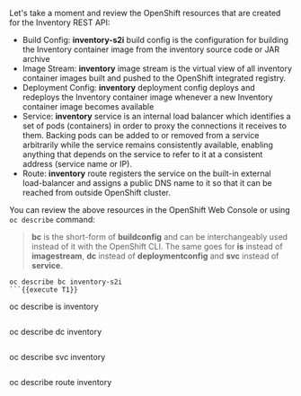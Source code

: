 Let's take a moment and review the OpenShift resources that are created for the Inventory REST API:

* Build Config: **inventory-s2i** build config is the configuration for building the Inventory 
container image from the inventory source code or JAR archive
* Image Stream: **inventory** image stream is the virtual view of all inventory container 
images built and pushed to the OpenShift integrated registry.
* Deployment Config: **inventory** deployment config deploys and redeploys the Inventory container 
image whenever a new Inventory container image becomes available
* Service: **inventory** service is an internal load balancer which identifies a set of 
pods (containers) in order to proxy the connections it receives to them. Backing pods can be 
added to or removed from a service arbitrarily while the service remains consistently available, 
enabling anything that depends on the service to refer to it at a consistent address (service name 
or IP).
* Route: **inventory** route registers the service on the built-in external load-balancer 
and assigns a public DNS name to it so that it can be reached from outside OpenShift cluster.

You can review the above resources in the OpenShift Web Console or using `oc describe` command:

> **bc** is the short-form of **buildconfig** and can be interchangeably used 
> instead of it with the OpenShift CLI. The same goes for **is** instead 
> of **imagestream**, **dc** instead of **deploymentconfig** and **svc** instead of **service**.


```
oc describe bc inventory-s2i
```{{execute T1}}

```
oc describe is inventory
```{{execute T1}}

```
oc describe dc inventory
```{{execute T1}}

```
oc describe svc inventory
```{{execute T1}}

```
oc describe route inventory
```{{execute T1}}
